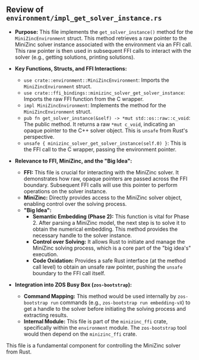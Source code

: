## Review of `environment/impl_get_solver_instance.rs`

*   **Purpose:** This file implements the `get_solver_instance()` method for the `MiniZincEnvironment` struct. This method retrieves a raw pointer to the MiniZinc solver instance associated with the environment via an FFI call. This raw pointer is then used in subsequent FFI calls to interact with the solver (e.g., getting solutions, printing solutions).
*   **Key Functions, Structs, and FFI Interactions:**
    *   `use crate::environment::MiniZincEnvironment`: Imports the `MiniZincEnvironment` struct.
    *   `use crate::ffi_bindings::minizinc_solver_get_solver_instance`: Imports the raw FFI function from the C wrapper.
    *   `impl MiniZincEnvironment`: Implements the method for the `MiniZincEnvironment` struct.
    *   `pub fn get_solver_instance(&self) -> *mut std::os::raw::c_void`: The public method. It returns a raw `*mut c_void`, indicating an opaque pointer to the C++ solver object. This is `unsafe` from Rust's perspective.
    *   `unsafe { minizinc_solver_get_solver_instance(self.0) }`: This is the FFI call to the C wrapper, passing the environment pointer.
*   **Relevance to FFI, MiniZinc, and the "Big Idea":**
    *   **FFI:** This file is crucial for interacting with the MiniZinc solver. It demonstrates how raw, opaque pointers are passed across the FFI boundary. Subsequent FFI calls will use this pointer to perform operations on the solver instance.
    *   **MiniZinc:** Directly provides access to the MiniZinc solver object, enabling control over the solving process.
    *   **"Big Idea":**
        *   **Semantic Embedding (Phase 2):** This function is vital for Phase 2. After parsing a MiniZinc model, the next step is to solve it to obtain the numerical embedding. This method provides the necessary handle to the solver instance.
        *   **Control over Solving:** It allows Rust to initiate and manage the MiniZinc solving process, which is a core part of the "big idea's" execution.
        *   **Code Oxidation:** Provides a safe Rust interface (at the method call level) to obtain an unsafe raw pointer, pushing the `unsafe` boundary to the FFI call itself.

*   **Integration into ZOS Busy Box (`zos-bootstrap`):**
    *   **Command Mapping:** This method would be used internally by `zos-bootstrap run` commands (e.g., `zos-bootstrap run embedding-vX`) to get a handle to the solver before initiating the solving process and extracting results.
    *   **Internal Module:** This file is part of the `minizinc_ffi` crate, specifically within the `environment` module. The `zos-bootstrap` tool would then depend on the `minizinc_ffi` crate.

This file is a fundamental component for controlling the MiniZinc solver from Rust.
